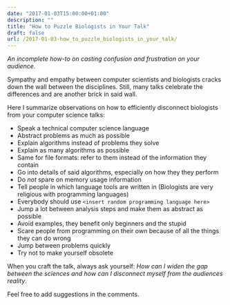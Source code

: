 ```yaml
---
date: "2017-01-03T15:00:00+01:00"
description: ""
title: "How to Puzzle Biologists in Your Talk"
draft: false
url: /2017-01-03-how_to_puzzle_biologists_in_your_talk/
---
```


*An incomplete how-to on casting confusion and frustration on your audience.*

Sympathy and empathy between computer scientists and biologists cracks down the wall between the disciplines. Still, many talks celebrate the differences and are another brick in said wall.

Here I summarize observations on how to efficiently disconnect biologists from your computer science talks:

- Speak a technical computer science language
- Abstract problems as much as possible
- Explain algorithms instead of problems they solve
- Explain as many algorithms as possible
- Same for file formats: refer to them instead of the information they contain
- Go into details of said algorithms, especially on how they they perform
- Do *not* spare on memory usage information
- Tell people in which language tools are written in (Biologists are very religious with programming languages)
- Everybody should use `<insert random programming language here>`
- Jump a lot between analysis steps and make them as abstract as possible
- Avoid examples, they benefit only beginners and the stupid
- Scare people from programming on their own because of all the things they can do wrong
- Jump between problems quickly
- Try not to make yourself obsolete

When you craft the talk, always ask yourself: *How can I widen the gap between the sciences and how can I disconnect myself from the audiences reality*.

Feel free to add suggestions in the comments.
